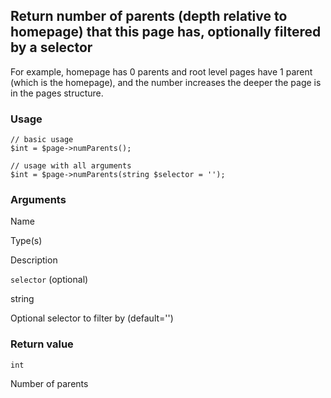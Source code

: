 Return number of parents (depth relative to homepage) that this page has, optionally filtered by a selector
-----------------------------------------------------------------------------------------------------------

For example, homepage has 0 parents and root level pages have 1 parent (which is the homepage), and the number increases the deeper the page is in the pages structure.

### Usage

    // basic usage
    $int = $page->numParents();
    
    // usage with all arguments
    $int = $page->numParents(string $selector = '');

### Arguments

Name

Type(s)

Description

`selector` (optional)

string

Optional selector to filter by (default='')

### Return value

`int`

Number of parents

